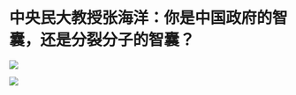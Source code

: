 # 中央民大教授张海洋：你是中国政府的智囊，还是分裂分子的智囊？

![](https://wx3.sinaimg.cn/large/006yOn3Fly1fi92dbdz4nj30f04w47wh.jpg)

![](https://wx4.sinaimg.cn/large/006yOn3Fly1fi92dkl05rj30f04uz7wh.jpg)

